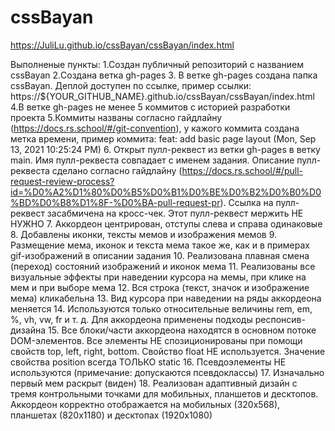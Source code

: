 # cssBayan
https://JuliLu.github.io/cssBayan/cssBayan/index.html

Выполненые пункты:
1.Создан публичный репозиторий с названием cssBayan
2.Создана ветка gh-pages
3. В ветке gh-pages создана папка cssBayan. Деплой доступен по ссылке, пример ссылки: https://${YOUR_GITHUB_NAME}.github.io/cssBayan/cssBayan/index.html
4.В ветке gh-pages не менее 5 коммитов с историей разработки проекта
5.Коммиты названы согласно гайдлайну (https://docs.rs.school/#/git-convention), у кажого коммита создана метка времени, пример коммита: feat: add basic page layout (Mon, Sep 13, 2021 10:25:24 PM)
6. Открыт пулл-реквест из ветки gh-pages в ветку main. Имя пулл-реквеста совпадает с именем задания. Описание пулл-реквеста сделано согласно гайдлайну (https://docs.rs.school/#/pull-request-review-process?id=%D0%A2%D1%80%D0%B5%D0%B1%D0%BE%D0%B2%D0%B0%D0%BD%D0%B8%D1%8F-%D0%BA-pull-request-pr). Ссылка на пулл-реквест засабмичена на кросс-чек. Этот пулл-реквест мержить НЕ НУЖНО
7. Аккордеон центрирован, отступы слева и справа одинаковые
8. Добавлены иконки, тексты мемов и изображения мемов
9. Размещение мема, иконок и текста мема такое же, как и в примерах gif-изображений в описании задания
10. Реализована плавная смена (переход) состояний изображений и иконок мема
11. Реализованы все визуальные эффекты при наведении курсора на мемы, при клике на мем и при выборе мема
12. Вся строка (текст, значок и изображение мема) кликабельна
13. Вид курсора при наведении на ряды аккордеона меняется
14. Используются только относительные величины rem, em, %, vh, vw, fr и т. д. Для аккордеона применены подходы респонсив-дизайна
15. Все блоки/части аккордеона находятся в основном потоке DOM-элементов. Все элементы НЕ спозиционированы при помощи свойств top, left, right, bottom. Свойство float НЕ используется. Значение свойства position всегда ТОЛЬКО static
16. Псевдоэлементы НЕ используются (примечание: допускаются псевдоклассы)
17. Изначально первый мем раскрыт (виден)
18. Реализован адаптивный дизайн с тремя контрольными точками для мобильных, планшетов и десктопов. Аккордеон корректно отображается на мобильных (320х568), планшетах (820х1180) и десктопах (1920х1080)
 
 
